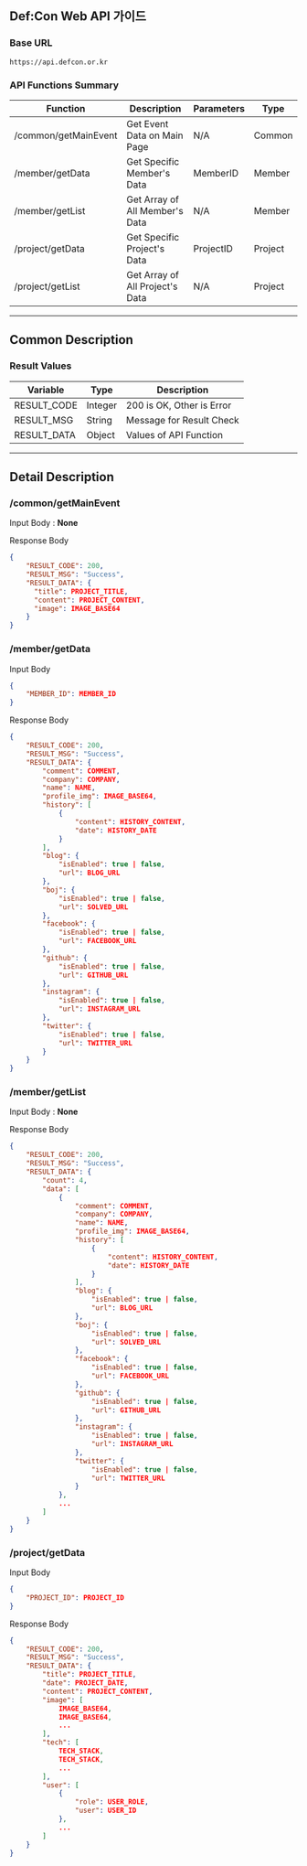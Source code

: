 ## Def:Con Web API 가이드

### Base URL

```
https://api.defcon.or.kr
```

### API Functions Summary

| Function             | Description                     | Parameters | Type    |
|----------------------|---------------------------------|------------|---------|
| /common/getMainEvent | Get Event Data on Main Page     | N/A        | Common  |
| /member/getData      | Get Specific Member's Data      | MemberID   | Member  |
| /member/getList      | Get Array of All Member's Data  | N/A        | Member  |
| /project/getData     | Get Specific Project's Data     | ProjectID  | Project |
| /project/getList     | Get Array of All Project's Data | N/A        | Project |

---

## Common Description

### Result Values

| Variable    | Type    | Description               |
|-------------|---------|---------------------------|
| RESULT_CODE | Integer | 200 is OK, Other is Error |
| RESULT_MSG  | String  | Message for Result Check  |
| RESULT_DATA | Object  | Values of API Function    |

---

## Detail Description

### /common/getMainEvent

Input Body : __None__

Response Body
```json
{
    "RESULT_CODE": 200,
    "RESULT_MSG": "Success",
    "RESULT_DATA": {
      "title": PROJECT_TITLE,
      "content": PROJECT_CONTENT,
      "image": IMAGE_BASE64
    }
}
```

### /member/getData

Input Body
```json
{
    "MEMBER_ID": MEMBER_ID
}
```

Response Body
```json
{
    "RESULT_CODE": 200,
    "RESULT_MSG": "Success",
    "RESULT_DATA": {
        "comment": COMMENT,
        "company": COMPANY,
        "name": NAME,
        "profile_img": IMAGE_BASE64,
        "history": [
            {
                "content": HISTORY_CONTENT,
                "date": HISTORY_DATE
            }
        ],
        "blog": {
            "isEnabled": true | false,
            "url": BLOG_URL
        },
        "boj": {
            "isEnabled": true | false,
            "url": SOLVED_URL
        },
        "facebook": {
            "isEnabled": true | false,
            "url": FACEBOOK_URL
        },
        "github": {
            "isEnabled": true | false,
            "url": GITHUB_URL
        },
        "instagram": {
            "isEnabled": true | false,
            "url": INSTAGRAM_URL
        },
        "twitter": {
            "isEnabled": true | false,
            "url": TWITTER_URL
        }
    }
}
```

### /member/getList

Input Body : __None__

Response Body
```json
{
    "RESULT_CODE": 200,
    "RESULT_MSG": "Success",
    "RESULT_DATA": {
        "count": 4,
        "data": [
            {
                "comment": COMMENT,
                "company": COMPANY,
                "name": NAME,
                "profile_img": IMAGE_BASE64,
                "history": [
                    {
                        "content": HISTORY_CONTENT,
                        "date": HISTORY_DATE
                    }
                ],
                "blog": {
                    "isEnabled": true | false,
                    "url": BLOG_URL
                },
                "boj": {
                    "isEnabled": true | false,
                    "url": SOLVED_URL
                },
                "facebook": {
                    "isEnabled": true | false,
                    "url": FACEBOOK_URL
                },
                "github": {
                    "isEnabled": true | false,
                    "url": GITHUB_URL
                },
                "instagram": {
                    "isEnabled": true | false,
                    "url": INSTAGRAM_URL
                },
                "twitter": {
                    "isEnabled": true | false,
                    "url": TWITTER_URL
                }
            },
            ...
        ]
    }
}
```

### /project/getData

Input Body
```json
{
    "PROJECT_ID": PROJECT_ID
}
```

Response Body
```json
{
    "RESULT_CODE": 200,
    "RESULT_MSG": "Success",
    "RESULT_DATA": {
        "title": PROJECT_TITLE,
        "date": PROJECT_DATE,
        "content": PROJECT_CONTENT,
        "image": [
            IMAGE_BASE64,
            IMAGE_BASE64,
            ...
        ],
        "tech": [
            TECH_STACK,
            TECH_STACK,
            ...
        ],
        "user": [
            {
                "role": USER_ROLE,
                "user": USER_ID
            },
            ...
        ]
    }
}
```